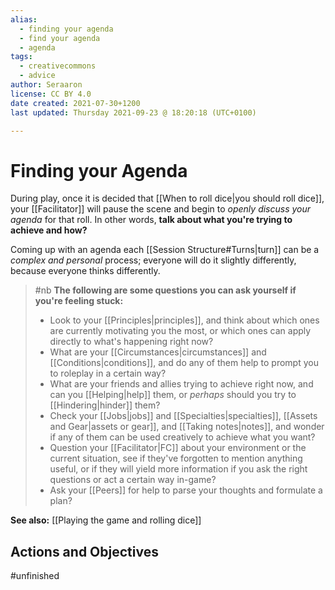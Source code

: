 ```yaml
---
alias:
  - finding your agenda
  - find your agenda
  - agenda
tags:
  - creativecommons
  - advice
author: Seraaron
license: CC BY 4.0
date created: 2021-07-30+1200
last updated: Thursday 2021-09-23 @ 18:20:18 (UTC+0100)

---
```


# Finding your Agenda

During play, once it is decided that [[When to roll dice|you should roll dice]], your [[Facilitator]] will pause the scene and begin to _openly discuss your agenda_ for that roll. In other words, **talk about what you're trying to achieve and how?**

Coming up with an agenda each [[Session Structure#Turns|turn]] can be a _complex and personal_ process; everyone will do it slightly differently, because everyone thinks differently.

> #nb
> **The following are some questions you can ask yourself if you're feeling stuck:**
>
> -   Look to your [[Principles|principles]], and think about which ones are currently motivating you the most, or which ones can apply directly to what's happening right now?
> -   What are your [[Circumstances|circumstances]] and [[Conditions|conditions]], and do any of them help to prompt you to roleplay in a certain way?
> -   What are your friends and allies trying to achieve right now, and can you [[Helping|help]] them, or _perhaps_ should you try to [[Hindering|hinder]] them?
> -   Check your [[Jobs|jobs]] and [[Specialties|specialties]], [[Assets and Gear|assets or gear]], and [[Taking notes|notes]], and wonder if any of them can be used creatively to achieve what you want?
> -   Question your [[Facilitator|FC]] about your environment or the current situation, see if they've forgotten to mention anything useful, or if they will yield more information if you ask the right questions or act a certain way in-game?
> -   Ask your [[Peers]] for help to parse your thoughts and formulate a plan?

**See also:** [[Playing the game and rolling dice]]

## Actions and Objectives
#unfinished 
